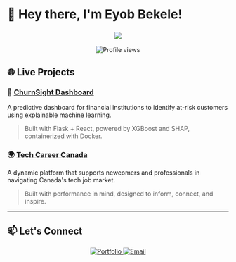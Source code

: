 # 👋 Hey there, I'm Eyob Bekele!
<h3 align="center">
  <img src="https://readme-typing-svg.herokuapp.com/?lines=Data-Driven+Engineer;Full-Stack+Developer;AI+Enthusiast;Founder+@+ChurnSight&center=true&width=380&height=45">
</h3>

<p align="center">
  <img src="https://komarev.com/ghpvc/?username=laserblade21&color=blueviolet" alt="Profile views"/>
</p>


## 🌐 Live Projects

### 🧠 **[ChurnSight Dashboard](https://churn-sight.com/dashboard)**  
A predictive dashboard for financial institutions to identify at-risk customers using explainable machine learning.  
> Built with Flask + React, powered by XGBoost and SHAP, containerized with Docker.

### 🌍 **[Tech Career Canada](https://techcareercanada.com/)**  
A dynamic platform that supports newcomers and professionals in navigating Canada's tech job market.  
> Built with performance in mind, designed to inform, connect, and inspire.

---


## 📫 Let's Connect

<p align="center">
  <a href="https://laserblade21.github.io/">
    <img src="https://img.shields.io/badge/Portfolio-FF5722?style=for-the-badge&logo=google-chrome&logoColor=white" alt="Portfolio" />
  </a>
  <a href="mailto:eyobbekele112@gmail.com">
    <img src="https://img.shields.io/badge/Email-D14836?style=for-the-badge&logo=gmail&logoColor=white" alt="Email" />
  </a>
</p>

